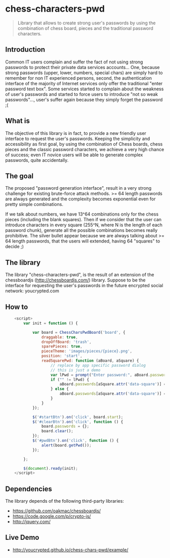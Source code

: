 # chess-characters-pwd
> Library that allows to create strong user's passwords by using the combination of chess board, pieces and the traditional password characters.

## Introduction

Common IT users complain and suffer the fact of not using strong passwords to protect their private data services accounts... One, because strong passwords (upper, lower, numbers, special chars)
are simply hard to remember for non IT experienced persons, second, the authentication interface of the majority of Internet services only offer the traditional "enter password text box".
Some services started to complain about the weakness of user's passwords and started to force users to introduce "not so weak passwords"..., 
user's suffer again because they simply forget the password ;(

## What is 

The objective of this library is in fact, to provide a new friendly user interface to request the user's passwords. Keeping the simplicity and accessibility as 
first goal, by using the combination of Chess boards, chess pieces and the classic password characters, we achieve a very high chance of success; 
even IT novice users will be able to generate complex passwords, quite accidentally.

## The goal

The proposed "password generation interface", result in a very strong challenge for existing brute-force attack methods. >= 64 length passwords are always generated and the complexity
becomes exponential even for pretty simple combinations.

If we talk about numbers, we have 13^64 combinations only for the chess pieces (including the blank squares). Then if we consider that the user can introduce characters in every square 
(255^N, where N is the length of each password chunk), generate all the possible combinations becomes really prohibitive. The silver bullet appear because we are always 
talking about >= 64 length passwords, that the users will extended, having 64 "squares" to decide ;)

## The library

The library "chess-characters-pwd", is the result of an extension of the chessboardjs (http://chessboardjs.com/) library. Suppose to be the interface for 
requesting the user's passwords in the future encrypted social network: youcrypted.com


## How to

```js
	<script>
		var init = function () {

			var board = ChessCharsPwdBoard('board', {
				draggable: true,
				dropOffBoard: 'trash',
				sparePieces: true,
				pieceTheme: 'images/pieces/{piece}.png',
				position: 'start',
				readSquarePwd: function (aBoard, aSquare) {
					// replace by app specific password dialog
					// this is just a demo
					var lPwd = prompt("Enter password:", aBoard.passwords[aSquare.attr('data-square')]);
					if ("" != lPwd) {
						aBoard.passwords[aSquare.attr('data-square')] = lPwd;
					} else {
						aBoard.passwords[aSquare.attr('data-square')] = "";
					}
				}
			});

			$('#startBtn').on('click', board.start);
			$('#clearBtn').on('click', function () {
				board.passwords = {};
				board.clear();
			});
			$('#pwdBtn').on('click', function () {
				alert(board.getPwd());
			});

		};

		$(document).ready(init);
	</script>
```

## Dependencies

The library depends of the following third-party libraries:
- https://github.com/oakmac/chessboardjs/
- https://code.google.com/p/crypto-js/
- http://jquery.com/


## Live Demo

- http://youcrypted.github.io/chess-chars-pwd/example/


